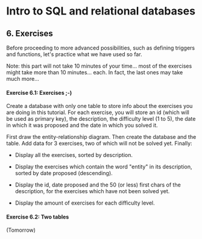 # Intro to SQL and relational databases

## 6. Exercises

Before proceeding to more advanced possibilities, such as defining triggers
and functions, let's practice what we have used so far.

Note: this part will not take 10 minutes of your time... most of the exercises 
might take more than 10 minutes... each. In fact, the last ones may take much 
more...


#### Exercise 6.1: Exercises  ;-)

Create a database with only one table to store info about the exercises you are 
doing in this tutorial. For each exercise, you will store an id (which will be 
used as primary key), the description, the difficulty level (1 to 5), the date 
in which it was proposed and the date in which you solved it.

First draw the entity-relationship diagram. Then create the database and the 
table. Add data for 3 exercises, two of which will not be solved yet. Finally:

- Display all the exercises, sorted by description.

- Display the exercises which contain the word "entity" in its description,
sorted by date proposed (descending).

- Display the id, date proposed and the 50 (or less) first chars of the 
description, for the exercises which have not been solved yet.

- Display the amount of exercises for each difficulty level.


#### Exercise 6.2: Two tables

(Tomorrow)

